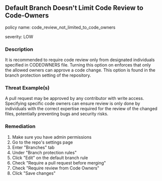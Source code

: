 ## Default Branch Doesn't Limit Code Review to Code-Owners

policy name: code_review_not_limited_to_code_owners

severity: LOW

### Description

It is recommended to require code review only from designated individuals specified in CODEOWNERS file. Turning this option on enforces that only the allowed owners can approve a code change. This option is found in the branch protection setting of the repository.

### Threat Example(s)

A pull request may be approved by any contributor with write access. Specifying specific code owners can ensure review is only done by individuals with the correct expertise required for the review of the changed files, potentially preventing bugs and security risks.

### Remediation

1. Make sure you have admin permissions
2. Go to the repo's settings page
3. Enter "Branches" tab
4. Under "Branch protection rules"
5. Click "Edit" on the default branch rule
6. Check "Require a pull request before merging"
7. Check "Require review from Code Owners"
8. Click "Save changes"
